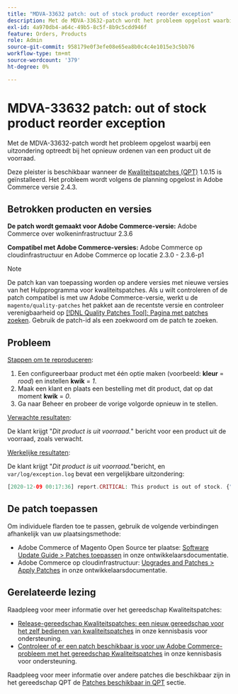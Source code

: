 ```yaml
---
title: "MDVA-33632 patch: out of stock product reorder exception"
description: Met de MDVA-33632-patch wordt het probleem opgelost waarbij een uitzondering optreedt bij het opnieuw ordenen van een product uit de voorraad.
exl-id: 4a970db4-a64c-49b5-8c5f-8b9c5cdd946f
feature: Orders, Products
role: Admin
source-git-commit: 958179e0f3efe08e65ea8b0c4c4e1015e3c5bb76
workflow-type: tm+mt
source-wordcount: '379'
ht-degree: 0%

---
```


# MDVA-33632 patch: out of stock product reorder exception

Met de MDVA-33632-patch wordt het probleem opgelost waarbij een uitzondering optreedt bij het opnieuw ordenen van een product uit de voorraad.

Deze pleister is beschikbaar wanneer de [Kwaliteitspatches (QPT)](/help/announcements/adobe-commerce-announcements/magento-quality-patches-released-new-tool-to-self-serve-quality-patches.md) 1.0.15 is geïnstalleerd. Het probleem wordt volgens de planning opgelost in Adobe Commerce versie 2.4.3.

## Betrokken producten en versies

**De patch wordt gemaakt voor Adobe Commerce-versie:** Adobe Commerce over wolkeninfrastructuur 2.3.6

**Compatibel met Adobe Commerce-versies:** Adobe Commerce op cloudinfrastructuur en Adobe Commerce op locatie 2.3.0 - 2.3.6-p1

>[!NOTE]
>
>De patch kan van toepassing worden op andere versies met nieuwe versies van het Hulpprogramma voor kwaliteitspatches. Als u wilt controleren of de patch compatibel is met uw Adobe Commerce-versie, werkt u de `magento/quality-patches` het pakket aan de recentste versie en controleer verenigbaarheid op [[!DNL Quality Patches Tool]: Pagina met patches zoeken](https://devdocs.magento.com/quality-patches/tool.html#patch-grid). Gebruik de patch-id als een zoekwoord om de patch te zoeken.

## Probleem

<u>Stappen om te reproduceren</u>:

1. Een configureerbaar product met één optie maken (voorbeeld: **kleur** = *rood*) en instellen **kwik** = *1*.
1. Maak een klant en plaats een bestelling met dit product, dat op dat moment **kwik** = *0*.
1. Ga naar Beheer en probeer de vorige volgorde opnieuw in te stellen.

<u>Verwachte resultaten</u>:

De klant krijgt &quot;*Dit product is uit voorraad.*&quot; bericht voor een product uit de voorraad, zoals verwacht.

<u>Werkelijke resultaten</u>:

De klant krijgt &quot;*Dit product is uit voorraad.*&quot;bericht, en `var/log/exception.log` bevat een vergelijkbare uitzondering:

```php
[2020-12-09 00:17:36] report.CRITICAL: This product is out of stock. {"exception":"[object] (Magento\\Framework\\Exception\\LocalizedException(code: 0): This product is out of stock. at /vendor/magento/module-quote/Model/Quote.php:1711)"} []
```

## De patch toepassen

Om individuele flarden toe te passen, gebruik de volgende verbindingen afhankelijk van uw plaatsingsmethode:

* Adobe Commerce of Magento Open Source ter plaatse: [Software Update Guide > Patches toepassen](https://devdocs.magento.com/guides/v2.4/comp-mgr/patching/mqp.html) in onze ontwikkelaarsdocumentatie.
* Adobe Commerce op cloudinfrastructuur: [Upgrades and Patches > Apply Patches](https://devdocs.magento.com/cloud/project/project-patch.html) in onze ontwikkelaarsdocumentatie.

## Gerelateerde lezing

Raadpleeg voor meer informatie over het gereedschap Kwaliteitspatches:

* [Release-gereedschap Kwaliteitspatches: een nieuw gereedschap voor het zelf bedienen van kwaliteitspatches](/help/announcements/adobe-commerce-announcements/magento-quality-patches-released-new-tool-to-self-serve-quality-patches.md) in onze kennisbasis voor ondersteuning.
* [Controleer of er een patch beschikbaar is voor uw Adobe Commerce-probleem met het gereedschap Kwaliteitspatches](/help/support-tools/patches-available-in-qpt-tool/check-patch-for-magento-issue-with-magento-quality-patches.md) in onze kennisbasis voor ondersteuning.

Raadpleeg voor meer informatie over andere patches die beschikbaar zijn in het gereedschap QPT de [Patches beschikbaar in QPT](https://support.magento.com/hc/en-us/sections/360010506631-Patches-available-in-QPT-tool-) sectie.
